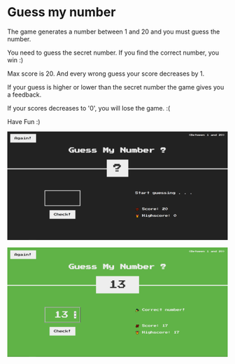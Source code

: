 # Guess my number

The game generates a number between 1 and 20 and you must guess the number.

You need to guess the secret number. If you find the correct number, you win :)

Max score is 20. And every wrong guess your score decreases by 1.

If your guess is higher or lower than the secret number the game gives you a feedback.

If your scores decreases to '0', you will lose the game. :(

Have Fun :)

![game starting screen](/images/gameScreen1.png)

![game win screen](/images/gameScreen2.png)

